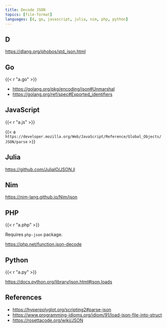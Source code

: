```yaml
---
title: Decode JSON
topics: [file-format]
languages: [d, go, javascript, julia, nim, php, python]
---
```


## D

<https://dlang.org/phobos/std_json.html>

## Go

{{< r "a.go" >}}

- <https://golang.org/pkg/encoding/json#Unmarshal>
- <https://golang.org/ref/spec#Exported_identifiers>

## JavaScript

{{< r "a.js" >}}

{{< a `https://developer.mozilla.org/Web/JavaScript/Reference/Global_Objects/
JSON/parse` >}}

## Julia

<https://github.com/JuliaIO/JSON.jl>

## Nim

<https://nim-lang.github.io/Nim/json>

## PHP

{{< r "a.php" >}}

Requires `php-json` package.

<https://php.net/function.json-decode>

## Python

{{< r "a.py" >}}

<https://docs.python.org/library/json.html#json.loads>

## References

- <https://hyperpolyglot.org/scripting2#parse-json>
- <https://www.programming-idioms.org/idiom/91/load-json-file-into-struct>
- <https://rosettacode.org/wiki/JSON>
